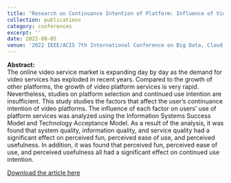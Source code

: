 ```yaml
---
title: "Research on Continuance Intention of Platform: Influence of Video System, Information, and Service Quality"
collection: publications
category: conferences
excerpt: ''
date: 2022-08-05
venue: '2022 IEEE/ACIS 7th International Conference on Big Data, Cloud Computing, and Data Science'
---
```


**Abstract:** <br>
The online video service market is expanding day by day as the demand for video services has exploded in recent years. Compared to the growth of other platforms, the growth of video platform services is very rapid. Nevertheless, studies on platform selection and continued use intention are insufficient. This study studies the factors that affect the user’s continuance intention of video platforms. The influence of each factor on users’ use of platform services was analyzed using the Information Systems Success Model and Technology Acceptance Model. As a result of the analysis, it was found that system quality, information quality, and service quality had a significant effect on perceived fun, perceived ease of use, and perceived usefulness. In addition, it was found that perceived fun, perceived ease of use, and perceived usefulness all had a significant effect on continued use intention. <br>

[Download the article here](https://ieeexplore.ieee.org/abstract/document/9900682)

